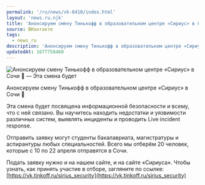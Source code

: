```yaml
---
permalink: '/ru/news/vk-8410/index.html'
layout: 'news.ru.njk'
title: 'Анонсируем смену Тинькофф в образовательном центре «Сириус» в Сочи 🌱 —  Эта смена будет'
source: ВКонтакте
tags:
  - news_ru
description: 'Анонсируем смену Тинькофф в образовательном центре «Сириус» в Сочи 🌱 —  Эта смена будет'
updatedAt: 1677758460
---
```

![Анонсируем смену Тинькофф в образовательном центре «Сириус» в Сочи 🌱 —  Эта смена будет](https://sun1-91.userapi.com/impg/2JsBckr_fnYa55b0e3x08bKfd-yVCPVdlwde4w/3x6jRreK8E4.jpg?size=864x1080&quality=96&sign=071210a6fb8f8544be3a4651ca2631cf&c_uniq_tag=JZGHByIbQXBs37i3ou8k7etGybRQW7-eAVI78sj7ycQ&type=album)

Анонсируем смену Тинькофф в образовательном центре «Сириус» в Сочи 🌱

Эта смена будет посвящена информационной безопасности и всему, что с ней связано. Вы научитесь находить недостатки и уязвимости различных систем, выявлять инциденты и проводить Live incident response.

Отправить заявку могут студенты бакалавриата, магистратуры и аспирантуры любых специальностей. Всего мы отберём 20 человек, которые с 10 по 22 апреля отправятся в Сочи.

Подать заявку нужно и на нашем сайте, и на сайте «Сириуса». Чтобы узнать, как принять участие в отборе, загляните по ссылке: [https://vk.tinkoff.ru/sirius_security](https://vk.tinkoff.ru/sirius_security)
